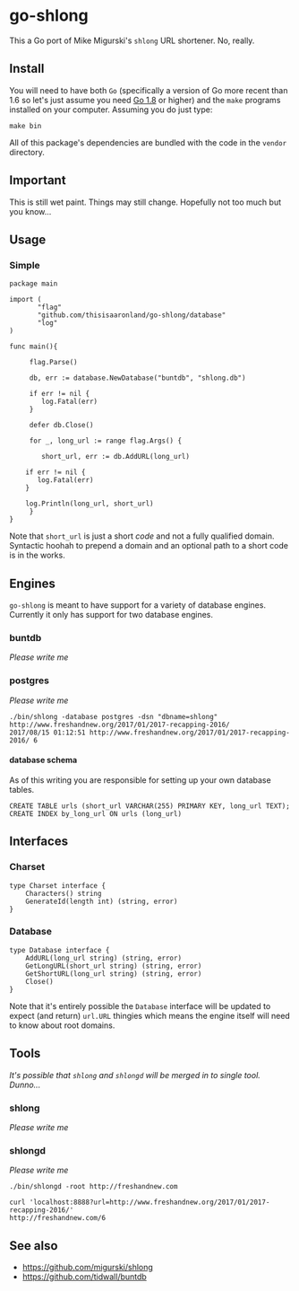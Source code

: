 # go-shlong

This a Go port of Mike Migurski's `shlong` URL shortener. No, really.

## Install

You will need to have both `Go` (specifically a version of Go more recent than 1.6 so let's just assume you need [Go 1.8](https://golang.org/dl/) or higher) and the `make` programs installed on your computer. Assuming you do just type:

```
make bin
```

All of this package's dependencies are bundled with the code in the `vendor` directory.

## Important

This is still wet paint. Things may still change. Hopefully not too much but you know...

## Usage

### Simple

```
package main

import (
       "flag"
       "github.com/thisisaaronland/go-shlong/database"
       "log"
)

func main(){

     flag.Parse()
     
     db, err := database.NewDatabase("buntdb", "shlong.db")

     if err != nil {
     	log.Fatal(err)
     }

     defer db.Close()
     
     for _, long_url := range flag.Args() {

     	short_url, err := db.AddURL(long_url)

	if err != nil {
	   log.Fatal(err)
	}

	log.Println(long_url, short_url)
     }
}
```

Note that `short_url` is just a short _code_ and not a fully qualified domain. Syntactic hoohah to prepend a domain and an optional path to a short code is in the works.

## Engines

`go-shlong` is meant to have support for a variety of database engines. Currently it only has support for two database engines.

### buntdb

_Please write me_

### postgres

_Please write me_

```
./bin/shlong -database postgres -dsn "dbname=shlong" http://www.freshandnew.org/2017/01/2017-recapping-2016/
2017/08/15 01:12:51 http://www.freshandnew.org/2017/01/2017-recapping-2016/ 6
```

#### database schema

As of this writing you are responsible for setting up your own database tables.

```
CREATE TABLE urls (short_url VARCHAR(255) PRIMARY KEY, long_url TEXT);
CREATE INDEX by_long_url ON urls (long_url)
```

## Interfaces

### Charset

```
type Charset interface {
	Characters() string
	GenerateId(length int) (string, error)
}
```

### Database

```
type Database interface {
	AddURL(long_url string) (string, error)
	GetLongURL(short_url string) (string, error)
	GetShortURL(long_url string) (string, error)
	Close()
}
```

Note that it's entirely possible the `Database` interface will be updated to expect (and return) `url.URL` thingies which means the engine itself will need to know about root domains.

## Tools

_It's possible that `shlong` and `shlongd` will be merged in to single tool. Dunno..._

### shlong

_Please write me_

### shlongd

_Please write me_

```
./bin/shlongd -root http://freshandnew.com

curl 'localhost:8888?url=http://www.freshandnew.org/2017/01/2017-recapping-2016/'
http://freshandnew.com/6
```

## See also

* https://github.com/migurski/shlong
* https://github.com/tidwall/buntdb
